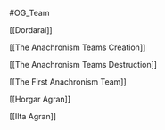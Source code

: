 
#OG_Team 

[[Dordaral]]



[[The Anachronism Teams Creation]]

[[The Anachronism Teams Destruction]]

[[The First Anachronism Team]]


[[Horgar Agran]]

[[Ilta Agran]]